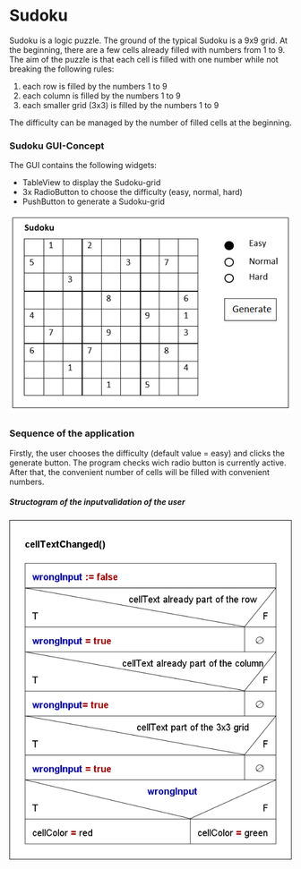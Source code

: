# Sudoku

Sudoku is a logic puzzle. The ground of the typical Sudoku is a 9x9 grid. At the beginning, there are a few cells already filled with numbers from 1 to 9. The aim of the puzzle is that each cell is filled with one number while not breaking the following rules:
1. each row is filled by the numbers 1 to 9 
2. each column is filled by the numbers 1 to 9
3. each smaller grid (3x3) is filled by the numbers 1 to 9

The difficulty can be managed by the number of filled cells at the beginning.

### Sudoku GUI-Concept

The GUI contains the following widgets:
- TableView to display the Sudoku-grid
- 3x RadioButton to choose the difficulty (easy, normal, hard)
- PushButton to generate a Sudoku-grid

![Sudoku-GUI](https://github.com/JoBo33/Sudoku/blob/main/Sudoku-GUI-Concept.png "Sudoku GUI-Concept")

### Sequence of the application

Firstly, the user chooses the difficulty (default value = easy) and clicks the generate button. The program checks wich radio button is currently active. After that, the convenient number of cells will be filled with convenient numbers.

##### Structogram of the inputvalidation of the user

![structogram of cellValidation](https://github.com/JoBo33/Sudoku/blob/main/structogram%20cellTextChanged.png "structogram of cellvalidation")
